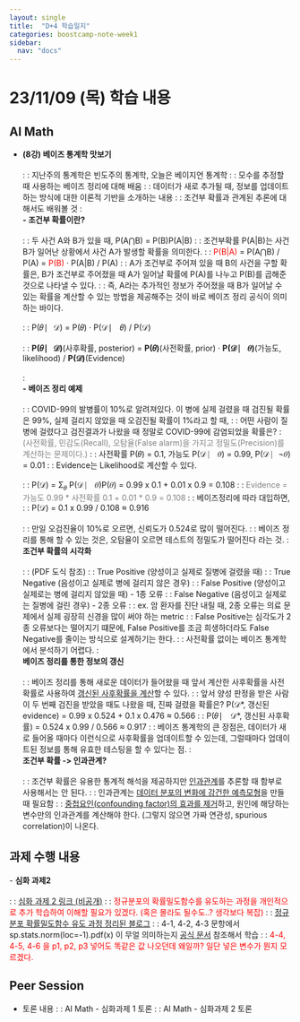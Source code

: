 ```yaml
---
layout: single
title:  "D+4 학습일지"
categories: boostcamp-note-week1
sidebar:
  nav: "docs"
---
```


# 23/11/09 (목) 학습 내용

<h2>AI Math</h2>

- <b>(8강) 베이즈 통계학 맛보기</b><br><br>
: : 지난주의 통계학은 빈도주의 통계학, 오늘은 베이지언 통계학
: : 모수를 추정할 때 사용하는 베이즈 정리에 대해 배움
: : 데이터가 새로 추가될 때, 정보를 업데이트하는 방식에 대한 이론적 기반을 소개하는 내용
: : 조건부 확률과 관계된 추론에 대해서도 배워볼 것
: <br><b>- 조건부 확률이란?</b><br><br>
: : 두 사건 A와 B가 있을 때, P(A⋂B) = P(B)P(A\|B)
: : 조건부확률 P(A\|B)는 사건 B가 일어난 상황에서 사건 A가 발생할 확률을 의미한다.
: : <span style="color:red">P(B\|A)</span> = P(A⋂B) / P(A) = <span style="color:red">P(B)</span> · P(A\|B) / P(A)
: : A가 조건부로 주어져 있을 때 B의 사건을 구할 확률은, B가 조건부로 주어졌을 때 A가 일어날 확률에 P(A)를 나누고 P(B)를 곱해준 것으로 나타낼 수 있다.
: : 즉, A라는 추가적인 정보가 주어졌을 때 B가 일어날 수 있는 확률을 계산할 수 있는 방법을 제공해주는 것이 바로 베이즈 정리 공식이 의미하는 바이다.<br><br>
: : P(𝜃 ⎸𝒟) = P(𝜃) · P(𝒟 ⎸ 𝜃) / P(𝒟)<br><br>
: : **P(𝜃 ⎸𝒟)**(사후확률, posterior) = **P(𝜃)**(사전확률, prior) · **P(𝒟 ⎸ 𝜃)**(가능도, likelihood) / **P(𝒟)**(Evidence)<br><br>
: <br><b>- 베이즈 정리 예제</b><br><br>
: : COVID-99의 발병률이 10%로 알려져있다. 이 병에 실제 걸렸을 때 검진될 확률은 99%, 실제 걸리지 않았을 때 오검진될 확률이 1%라고 할 때,
: : 어떤 사람이 질병에 걸렸다고 검진결과가 나왔을 때 정말로 COVID-99에 감염되었을 확률은?
: <span style="color:gray">(사전확률, 민감도(Recall), 오탐율(False alarm)을 가지고 정밀도(Precision)를 계산하는 문제이다.)</span>
: : 사전확률 P(𝜃) = 0.1, 가능도 P(𝒟 ⎸ 𝜃) = 0.99, P(𝒟 ⎸¬𝜃) = 0.01
: : Evidence는 Likelihood로 계산할 수 있다.<br><br>
: : P(𝒟) =  Σ<sub>𝜃</sub> P(𝒟 ⎸ 𝜃)P(𝜃) = 0.99 x 0.1 + 0.01 x 0.9 = 0.108
: : <span style="color:gray">Evidence = 가능도 0.99 * 사전확률 0.1 + 0.01 * 0.9 = 0.108</span>
: : 베이즈정리에 따라 대입하면,
: : P(𝒟) = 0.1 x 0.99 / 0.108 ≈ 0.916<br><br>
: : 만일 오검진율이 10%로 오르면, 신뢰도가 0.524로 많이 떨어진다.
: : 베이즈 정리를 통해 할 수 있는 것은, 오탐율이 오르면 테스트의 정밀도가 떨어진다 라는 것.
: <br><b>조건부 확률의 시각화</b><br><br>
: : (PDF 도식 참조)
: : True Positive (양성이고 실제로 질병에 걸렸을 때)
: : True Negative (음성이고 실제로 병에 걸리지 않은 경우)
: : False Positive (양성이고 실제로는 병에 걸리지 않았을 때) - 1종 오류
: : False Negative (음성이고 실제로는 질병에 걸린 경우) - 2종 오류
: : ex. 암 환자를 진단 내릴 때, 2종 오류는 의료 문제에서 실제 굉장히 신경을 많이 써야 하는 metric
: : False Positive는 심각도가 2종 오류보다는 떨어지기 떄문에, False Positive를 조금 희생하더라도 False Negative를 줄이는 방식으로 설계하기는 한다.
: : 사전확률 없이는 베이즈 통계학에서 분석하기 어렵다.
: <br><b>베이즈 정리를 통한 정보의 갱신</b><br><br>
: : 베이즈 정리를 통해 새로운 데이터가 들어왔을 때 앞서 계산한 사후확률을 사전확률로 사용하여 <u>갱신된 사후확률을 계산</u>할 수 있다.
: : 앞서 양성 판정을 받은 사람이 두 번째 검진을 받았을 때도 나왔을 때, 진짜 걸렸을 확률은?
P(𝒟*, 갱신된 evidence) = 0.99 x 0.524 + 0.1 x 0.476 ≈ 0.566
: : P(𝜃 ⎸ 𝒟*, 갱신된 사후확률) = 0.524 x 0.99 / 0.566 ≈ 0.917
: : 베이즈 통계학의 큰 장점은, 데이터가 새로 들어올 때마다 이런식으로 사후확률을 업데이트할 수 있는데, 그럴때마다 업데이트된 정보를 통해 유효한 테스팅을 할 수 있다는 점.
: <br><b>조건부 확률 -> 인과관계?</b><br><br>
: : 조건부 확률은 유용한 통계적 해석을 제공하지만 <u>인과관계</u>를 추론할 때 함부로 사용해서는 안 된다.
: : 인과관계는 <u>데이터 분포의 변화에 강건한 예측모형</u>을 만들 때 필요함
: : <u>중첩요인(confounding factor)의 효과를 제거</u>하고, 원인에 해당하는 변수만의 인과관계를 계산해야 한다. (그렇지 않으면 가짜 연관성, spurious correlation)이 나온다.

<h2>과제 수행 내용</h2>
- <b>심화 과제2</b><br><br>
: : <a href="https://colab.research.google.com/drive/1PmGCTW4C4bbjMWYTAcJclsYVfa3pcYLk#scrollTo=ioq58Xbzow4h">심화 과제 2 링크 (비공개)</a>
: : <span style="color:red">정규분포의 확률밀도함수를 유도하는 과정을 개인적으로 추가 학습하여 이해할 필요가 있겠다. (혹은 몰라도 될수도..? 생각보다 복잡)</span>
: : <a href="https://color-change.tistory.com/61">정규분포 확률밀도함수 유도 과정 정리된 블로그</a>
: : 4-1, 4-2, 4-3 문항에서 sp.stats.norm(loc=-1).pdf(x) 이 무얼 의미하는지 <a href="https://docs.scipy.org/doc/scipy/reference/generated/scipy.stats.norm.html">공식 문서</a> 참조해서 학습
: : <span style="color:red">4-4, 4-5, 4-6 을 p1, p2, p3 넣어도 똑같은 값 나오던데 왜일까? 일단 넣은 변수가 뭔지 모르겠다.</span>

<h2>Peer Session</h2>

- 토론 내용
: : AI Math - 심화과제 1 토론
: : AI Math - 심화과제 2 토론


